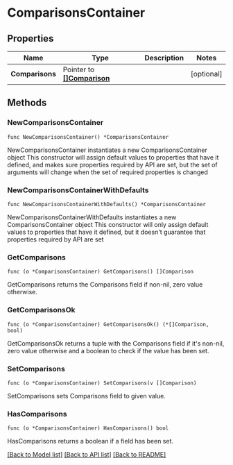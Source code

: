 # ComparisonsContainer

## Properties

Name | Type | Description | Notes
------------ | ------------- | ------------- | -------------
**Comparisons** | Pointer to [**[]Comparison**](Comparison.md) |  | [optional] 

## Methods

### NewComparisonsContainer

`func NewComparisonsContainer() *ComparisonsContainer`

NewComparisonsContainer instantiates a new ComparisonsContainer object
This constructor will assign default values to properties that have it defined,
and makes sure properties required by API are set, but the set of arguments
will change when the set of required properties is changed

### NewComparisonsContainerWithDefaults

`func NewComparisonsContainerWithDefaults() *ComparisonsContainer`

NewComparisonsContainerWithDefaults instantiates a new ComparisonsContainer object
This constructor will only assign default values to properties that have it defined,
but it doesn't guarantee that properties required by API are set

### GetComparisons

`func (o *ComparisonsContainer) GetComparisons() []Comparison`

GetComparisons returns the Comparisons field if non-nil, zero value otherwise.

### GetComparisonsOk

`func (o *ComparisonsContainer) GetComparisonsOk() (*[]Comparison, bool)`

GetComparisonsOk returns a tuple with the Comparisons field if it's non-nil, zero value otherwise
and a boolean to check if the value has been set.

### SetComparisons

`func (o *ComparisonsContainer) SetComparisons(v []Comparison)`

SetComparisons sets Comparisons field to given value.

### HasComparisons

`func (o *ComparisonsContainer) HasComparisons() bool`

HasComparisons returns a boolean if a field has been set.


[[Back to Model list]](../README.md#documentation-for-models) [[Back to API list]](../README.md#documentation-for-api-endpoints) [[Back to README]](../README.md)


